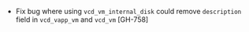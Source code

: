 * Fix bug where using `vcd_vm_internal_disk` could remove `description` field in `vcd_vapp_vm` and `vcd_vm` [GH-758]
